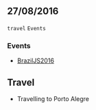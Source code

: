 27/08/2016
----------

`travel` `Events`

### Events

- [BrazilJS2016](https://braziljs.org/)

## Travel

- Travelling to Porto Alegre
